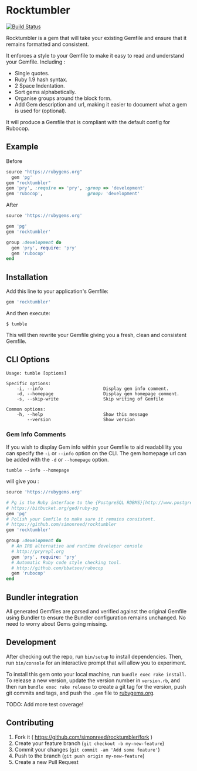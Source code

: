 # Rocktumbler

[![Build Status](https://travis-ci.org/simonreed/rocktumbler.svg)](https://travis-ci.org/simonreed/rocktumbler)

Rocktumbler is a gem that will take your existing Gemfile and ensure that it remains formatted and consistent.

It enforces a style to your Gemfile to make it easy to read and understand your Gemfile. Including :

* Single quotes.
* Ruby 1.9 hash syntax.
* 2 Space Indentation.
* Sort gems alphabetically.
* Organise groups around the block form.
* Add Gem description and url, making it easier to document what a gem is used for (optional).

It will produce a Gemfile that is compliant with the default config for Rubocop.

## Example

Before

```ruby
source "https://rubygems.org"
  gem 'pg'
gem "rocktumbler"
gem 'pry', :require => 'pry', :group => 'development'
gem 'rubocop',                 group: 'development'
```

After

```ruby
source 'https://rubygems.org'

gem 'pg'
gem 'rocktumbler'

group :development do
  gem 'pry', require: 'pry'
  gem 'rubocop'
end
```

## Installation

Add this line to your application's Gemfile:

```ruby
gem 'rocktumbler'
```

And then execute:

    $ tumble

This will then rewrite your Gemfile giving you a fresh, clean and consistent Gemfile.

## CLI Options

```
Usage: tumble [options]

Specific options:
    -i, --info                       Display gem info comment.
    -d, --homepage                   Display gem homepage comment.
    -s, --skip-write                 Skip writing of Gemfile

Common options:
    -h, --help                       Show this message
        --version                    Show version
```

### Gem Info Comments

If you wish to display Gem info within your Gemfile to aid readablility you can specify the `-i` or `--info` option on the CLI. The gem homepage url can be added with the `-d` or `--homepage` option.

`tumble --info --homepage`

will give you :

```ruby
source 'https://rubygems.org'

# Pg is the Ruby interface to the {PostgreSQL RDBMS}[http://www.postgresql.org/]
# https://bitbucket.org/ged/ruby-pg
gem 'pg'
# Polish your Gemfile to make sure it remains consistent.
# https://github.com/simonreed/rocktumbler
gem 'rocktumbler'

group :development do
  # An IRB alternative and runtime developer console
  # http://pryrepl.org
  gem 'pry', require: 'pry'
  # Automatic Ruby code style checking tool.
  # http://github.com/bbatsov/rubocop
  gem 'rubocop'
end
```

## Bundler integration

All generated Gemfiles are parsed and verified against the original Gemfile using Bundler to ensure the Bundler configuration remains unchanged. No need to worry about Gems going missing.

## Development

After checking out the repo, run `bin/setup` to install dependencies. Then, run `bin/console` for an interactive prompt that will allow you to experiment.

To install this gem onto your local machine, run `bundle exec rake install`. To release a new version, update the version number in `version.rb`, and then run `bundle exec rake release` to create a git tag for the version, push git commits and tags, and push the `.gem` file to [rubygems.org](https://rubygems.org).

TODO: Add more test coverage!

## Contributing

1. Fork it ( https://github.com/simonreed/rocktumbler/fork )
2. Create your feature branch (`git checkout -b my-new-feature`)
3. Commit your changes (`git commit -am 'Add some feature'`)
4. Push to the branch (`git push origin my-new-feature`)
5. Create a new Pull Request
